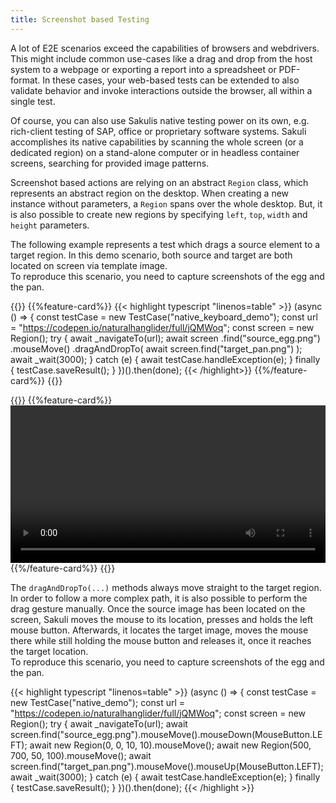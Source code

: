 ```yaml
---
title: Screenshot based Testing
---
```


A lot of E2E scenarios exceed the capabilities of browsers and webdrivers. This might include common use-cases like a drag and drop from the host system to a webpage or exporting a report into a spreadsheet or PDF-format. In these cases, your web-based tests can be extended to also validate behavior and invoke interactions outside the browser, all within a single test.

Of course, you can also use Sakulis native testing power on its own, e.g. rich-client testing of SAP, office or proprietary software systems. Sakuli accomplishes its native capabilities by scanning the whole screen (or a dedicated region) on a stand-alone computer or in headless container screens, searching for provided image patterns.

Screenshot based actions are relying on an abstract `Region` class, which represents an abstract region on the desktop.
When creating a new instance without parameters, a `Region` spans over the whole desktop.
But, it is also possible to create new regions by specifying `left`, `top`, `width` and `height` parameters.

The following example represents a test which drags a source element to a target region.
In this demo scenario, both source and target are both located on screen via template image.  
To reproduce this scenario, you need to capture screenshots of the egg and the pan.

{{<card-deck>}}
{{%feature-card%}}
{{< highlight typescript "linenos=table" >}}
(async () => {
    const testCase = new TestCase("native_keyboard_demo");
    const url = "https://codepen.io/naturalhanglider/full/jQMWoq";
    const screen = new Region();
    try {
        await _navigateTo(url);
        await screen
            .find("source_egg.png")
            .mouseMove()
            .dragAndDropTo(
                await screen.find("target_pan.png")
            );
        await _wait(3000);
    } catch (e) {
        await testCase.handleException(e);
    } finally {
        testCase.saveResult();
    }
})().then(done);
{{< /highlight>}}
{{%/feature-card%}}
{{</card-deck>}}

{{<card-deck>}}
{{%feature-card%}}
<video width="100%" autoplay loop controls>
  <source src="/videos/FryAnEgg.mp4" type="video/mp4">
  Your browser does not support the video tag.
</video>
{{%/feature-card%}}
{{</card-deck>}}

The `dragAndDropTo(...)` methods always move straight to the target region.
In order to follow a more complex path, it is also possible to perform the drag gesture manually.
Once the source image has been located on the screen, Sakuli moves the mouse to its location, presses and holds the left mouse button.
Afterwards, it locates the target image, moves the mouse there while still holding the mouse button and releases it, once it reaches the target location.  
To reproduce this scenario, you need to capture screenshots of the egg and the pan.

{{< highlight typescript "linenos=table" >}}
(async () => {
    const testCase = new TestCase("native_demo");
    const url = "https://codepen.io/naturalhanglider/full/jQMWoq";
    const screen = new Region();
    try {
        await _navigateTo(url);
        await screen.find("source_egg.png").mouseMove().mouseDown(MouseButton.LEFT);
        await new Region(0, 0, 10, 10).mouseMove();
        await new Region(500, 700, 50, 100).mouseMove();
        await screen.find("target_pan.png").mouseMove().mouseUp(MouseButton.LEFT);
        await _wait(3000);
    } catch (e) {
        await testCase.handleException(e);
    } finally {
        testCase.saveResult();
    }
})().then(done);
{{< /highlight >}}
